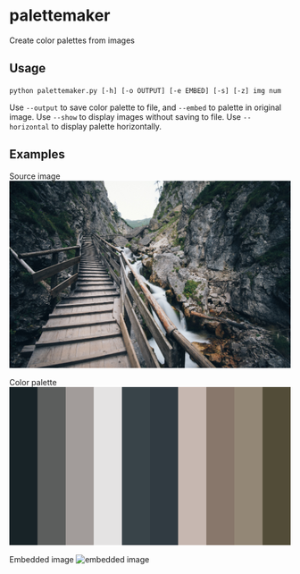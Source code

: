 # palettemaker
Create color palettes from images

## Usage
`python palettemaker.py [-h] [-o OUTPUT] [-e EMBED] [-s] [-z] img num`

Use `--output` to save color palette to file, and `--embed` to palette in original image.
Use `--show` to display images without saving to file.
Use `--horizontal` to display palette horizontally.

## Examples
Source image
![original image](./hES84VKM7PI.jpg)

Color palette
![palette image](./out.png)

Embedded image
![embedded image](./output.png)
